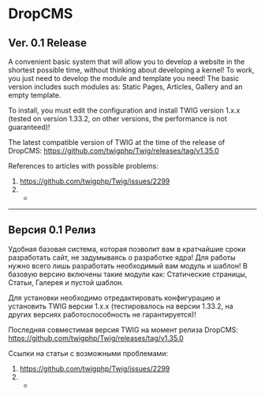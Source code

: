 # DropCMS
Ver. 0.1 Release
-----------------

A convenient basic system that will allow you to develop a website in the shortest possible time, without thinking about developing a kernel! To work, you just need to develop the module and template you need! The basic version includes such modules as: Static Pages, Articles, Gallery and an empty template.

To install, you must edit the configuration and install TWIG version 1.x.x (tested on version 1.33.2, on other versions, the performance is not guaranteed)!

The latest compatible version of TWIG at the time of the release of DropCMS: https://github.com/twigphp/Twig/releases/tag/v1.35.0

References to articles with possible problems:
1. https://github.com/twigphp/Twig/issues/2299
2. -

---

Версия 0.1 Релиз
-----------------

Удобная базовая система, которая позволит вам в кратчайшие сроки разработать сайт, не задумываясь о разработке ядра! Для работы нужно всего лишь разработать необходимый вам модуль и шаблон! В базовую версию включены такие модули как: Статические страницы, Статьи, Галерея и пустой шаблон.

Для установки необходимо отредактировать конфигурацию и установить TWIG версии 1.x.x (тестировалось на версии 1.33.2, на других версиях работоспособность не гарантируется)!

Последняя совместимая версия TWIG на момент релиза DropCMS: https://github.com/twigphp/Twig/releases/tag/v1.35.0

Ссылки на статьи с возможными проблемами:
1. https://github.com/twigphp/Twig/issues/2299
2. -